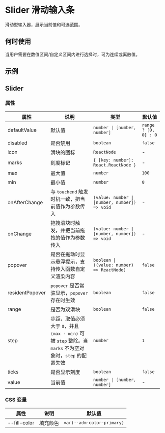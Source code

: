 # Slider 滑动输入条

滑动型输入器，展示当前值和可选范围。

## 何时使用

当用户需要在数值区间/自定义区间内进行选择时，可为连续或离散值。

## 示例

<code src="./demos/demo1.tsx"></code>

<code src="./demos/demo2.tsx"></code>

## Slider

### 属性

| 属性 | 说明 | 类型 | 默认值 |
| --- | --- | --- | --- |
| defaultValue | 默认值 | `number \| [number, number]` | `range ? [0, 0] : 0` |
| disabled | 是否禁用 | `boolean` | `false` |
| icon | 滑块的图标 | `ReactNode` | - |
| marks | 刻度标记 | `{ [key: number]: React.ReactNode }` | - |
| max | 最大值 | `number` | `100` |
| min | 最小值 | `number` | `0` |
| onAfterChange | 与 `touchend` 触发时机一致，把当前值作为参数传入 | `(value: number \| [number, number]) => void` | - |
| onChange | 拖拽滑块时触发，并把当前拖拽的值作为参数传入 | `(value: number \| [number, number]) => void` | - |
| popover | 是否在拖动时显示悬浮提示，支持传入函数自定义渲染内容 | `boolean \| ((value: number) => ReactNode)` | `false` |
| residentPopover | `popover` 是否常驻显示，`popover` 存在时生效 | `boolean ` | `false` |
| range | 是否为双滑块 | `boolean` | `false` |
| step | 步距，取值必须大于 `0`，并且 `(max - min)` 可被 `step` 整除。当 `marks` 不为空对象时，`step` 的配置失效 | `number` | `1` |
| ticks | 是否显示刻度 | `boolean` | `false` |
| value | 当前值 | `number \| [number, number]` | - |

### CSS 变量

| 属性         | 说明     | 默认值                     |
| ------------ | -------- | -------------------------- |
| --fill-color | 填充颜色 | `var(--adm-color-primary)` |
